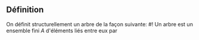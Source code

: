 ## Définition
On définit structurellement un arbre de la façon suivante: #!
Un arbre est un ensemble fini $A$ d'éléments liés entre eux par 